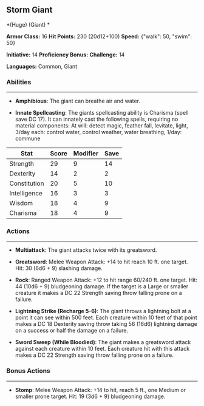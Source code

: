 ## Storm Giant
*(Huge) (Giant) *

**Armor Class:** 16
**Hit Points:** 230 (20d12+100)
**Speed:** {"walk": 50, "swim": 50}

**Initiative:** 14
**Proficiency Bonus:**
**Challenge:** 14

**Languages:** Common, Giant

### Abilities
 --- 
- **Amphibious**: The giant can breathe air and water.

- **Innate Spellcasting**: The giants spellcasting ability is Charisma (spell save DC 17). It can innately cast the following spells, requiring no material components: At will: detect magic, feather fall, levitate, light, 3/day each: control water, control weather, water breathing, 1/day: commune



| Stat | Score | Modifier | Save |
| ---- | ---- | ---- | ---- |
| Strength | 29 | 9 | 14 |
| Dexterity | 14 | 2 | 2 |
| Constitution | 20 | 5 | 10 |
| Intelligence | 16 | 3 | 3 |
| Wisdom | 18 | 4 | 9 |
| Charisma | 18 | 4 | 9 |

### Actions
 --- 
- **Multiattack**: The giant attacks twice with its greatsword.

- **Greatsword**: Melee Weapon Attack: +14 to hit  reach 10 ft.  one target. Hit: 30 (6d6 + 9) slashing damage.

- **Rock**: Ranged Weapon Attack: +12 to hit  range 60/240 ft.  one target. Hit: 44 (10d6 + 9) bludgeoning damage. If the target is a Large or smaller creature  it makes a DC 22 Strength saving throw  falling prone on a failure.

- **Lightning Strike (Recharge 5-6)**: The giant throws a lightning bolt at a point it can see within 500 feet. Each creature within 10 feet of that point makes a DC 18 Dexterity saving throw  taking 56 (16d6) lightning damage on a success or half the damage on a failure.

- **Sword Sweep (While Bloodied)**: The giant makes a greatsword attack against each creature within 10 feet. Each creature hit with this attack makes a DC 22 Strength saving throw  falling prone on a failure.

### Bonus Actions
 --- 
- **Stomp**: Melee Weapon Attack: +14 to hit, reach 5 ft., one Medium or smaller prone target. Hit: 19 (3d6 + 9) bludgeoning damage.

